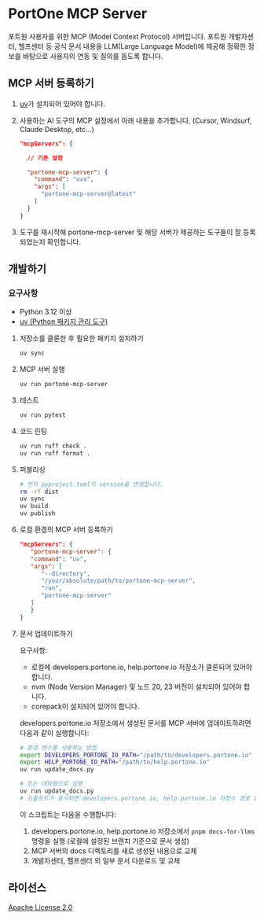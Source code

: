 # PortOne MCP Server

포트원 사용자를 위한 MCP (Model Context Protocol) 서버입니다. 포트원 개발자센터, 헬프센터 등 공식 문서 내용을 LLM(Large Language Model)에 제공해 정확한 정보를 바탕으로 사용자의 연동 및 질의를 돕도록 합니다.

## MCP 서버 등록하기

1. [uv](https://docs.astral.sh/uv/getting-started/installation/)가 설치되어 있어야 합니다.
1. 사용하는 AI 도구의 MCP 설정에서 아래 내용을 추가합니다. (Cursor, Windsurf, Claude Desktop, etc...)

   ```json
   "mcpServers": {

     // 기존 설정

     "portone-mcp-server": {
       "command": "uvx",
       "args": [
         "portone-mcp-server@latest"
       ]
     }
   }
   ```

1. 도구를 재시작해 portone-mcp-server 및 해당 서버가 제공하는 도구들이 잘 등록되었는지 확인합니다.

## 개발하기

### 요구사항

- Python 3.12 이상
- [uv (Python 패키지 관리 도구)](https://docs.astral.sh/uv/getting-started/installation/)

1. 저장소를 클론한 후 필요한 패키지 설치하기

   ```bash
   uv sync
   ```

1. MCP 서버 실행

   ```bash
   uv run portone-mcp-server
   ```

1. 테스트

   ```bash
   uv run pytest
   ```

1. 코드 린팅

   ```bash
   uv run ruff check .
   uv run ruff format .
   ```

1. 퍼블리싱

   ```bash
   # 먼저 pyproject.toml의 version을 변경합니다.
   rm -rf dist
   uv sync
   uv build
   uv publish
   ```

1. 로컬 환경의 MCP 서버 등록하기

   ```json
   "mcpServers": {
      "portone-mcp-server": {
      "command": "uv",
      "args": [
         "--directory",
         "/your/absolute/path/to/portone-mcp-server",
         "run",
         "portone-mcp-server"
      ]
      }
   }
   ```

1. 문서 업데이트하기

   요구사항:

   - 로컬에 developers.portone.io, help.portone.io 저장소가 클론되어 있어야 합니다.
   - nvm (Node Version Manager) 및 노드 20, 23 버전이 설치되어 있어야 합니다.
   - corepack이 설치되어 있어야 합니다.

   developers.portone.io 저장소에서 생성된 문서를 MCP 서버에 업데이트하려면 다음과 같이 실행합니다:

   ```bash
   # 환경 변수를 사용하는 방법
   export DEVELOPERS_PORTONE_IO_PATH="/path/to/developers.portone.io"
   export HELP_PORTONE_IO_PATH="/path/to/help.portone.io"
   uv run update_docs.py

   # 또는 대화형으로 실행
   uv run update_docs.py
   # 프롬프트가 표시되면 developers.portone.io, help.portone.io 저장소 경로 입력
   ```

   이 스크립트는 다음을 수행합니다:

   1. developers.portone.io, help.portone.io 저장소에서 `pnpm docs-for-llms` 명령을 실행 (로컬에 설정된 브랜치 기준으로 문서 생성)
   2. MCP 서버의 docs 디렉토리를 새로 생성된 내용으로 교체
   3. 개발자센터, 헬프센터 외 일부 문서 다운로드 및 교체

## 라이선스

[Apache License 2.0](LICENSE)
